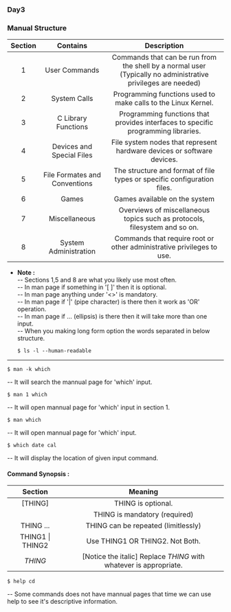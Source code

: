 ### Day3
### Manual Structure

| Section 	|            Contains           	|                                                   Description                                                  	|
|:-------:	|:-----------------------------:	|:--------------------------------------------------------------------------------------------------------------:	|
|    1    	|         User Commands         	| Commands that can be run from the shell  by a normal user (Typically no administrative privileges are needed)  	|
|    2    	|          System Calls         	|                         Programming functions used to make calls to the  Linux Kernel.                         	|
|    3    	|      C Library Functions      	|               Programming functions that provides interfaces to  specific programming libraries.               	|
|    4    	|   Devices and Special Files   	|                     File system nodes that represent hardware devices  or software devices.                    	|
|    5    	| File Formates and Conventions 	|                    The structure and format of file types or  specific configuration files.                    	|
|    6    	|             Games             	|                                          Games available on the system                                         	|
|    7    	|         Miscellaneous         	|                   Overviews of miscellaneous topics such as protocols, filesystem and so on.                   	|
|    8    	|     System Administration     	|                     Commands that require root or other administrative  privileges to use.                     	|

* __Note :__ <br>
-- Sections 1,5 and 8 are what you likely use most often. <br>
-- In man page if something in '[ ]' then it is optional. <br>
-- In man page anything under '<>' is mandatory. <br>
-- In man page if '|' (pipe character) is there then it work as 'OR' operation. <br>
-- In man page if ... (ellipsis) is there then it will take more than one input. <br>
-- When you making long form option the words separated in below structure. <br>
  ```
  $ ls -l --human-readable
  ```
---
```
$ man -k which
```
-- It will search the mannual page for 'which' input.
```
$ man 1 which
```
-- It will open mannual page for 'which' input in section 1.
```
$ man which
```
-- It will open mannual page for 'which' input.
```
$ which date cal
```
-- It will display the location of given input command.

#### Command Synopsis :

|      Section     	|                              Meaning                              	|
|:----------------:	|:-----------------------------------------------------------------:	|
|      [THING]     	|                         THING is optional.                        	|
|      <THING>     	|                   THING is mandatory (required)                   	|
|     THING ...    	|                THING can be repeated (limitlessly)                	|
| THING1 \| THING2 	|                  Use THING1 OR THING2. Not Both.                  	|
|      *THING*     	| [Notice the italic] Replace *THING* with whatever is appropriate. 	|


```
$ help cd
```
-- Some commands does not have mannual pages that time we can use help to see it's descriptive information.
